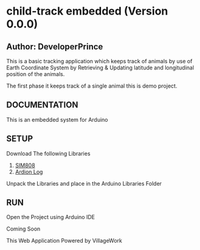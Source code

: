 # child-track embedded (Version 0.0.0)

## Author: DeveloperPrince

This is a basic tracking application which keeps track of animals by use of Earth Coordinate System by Retrieving & Updating latitude and longitudinal position of the animals.

The first phase it keeps track of a single animal this is demo project.

## DOCUMENTATION

This is an embedded system for Arduino
## SETUP

Download The following Libraries
1. [SIM808](https://www.arduinolibraries.info/libraries/sim808)
2. [Ardion Log](https://www.arduinolibraries.info/libraries/arduino-log)

Unpack the Libraries and place in the Arduino Libraries Folder
## RUN

Open the Project using Arduino IDE

Coming Soon

This Web Application Powered by VillageWork

